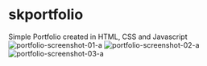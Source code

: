 # skportfolio
Simple Portfolio created in HTML, CSS and Javascript
![portfolio-screenshot-01-a](https://github.com/SunilKandpal007/skportfolio/assets/45088791/a5af9901-4394-4939-9355-4b0c0095dfde)
![portfolio-screenshot-02-a](https://github.com/SunilKandpal007/skportfolio/assets/45088791/f86719fe-aa9f-4694-b5c2-1fd622f50fef)
![portfolio-screenshot-03-a](https://github.com/SunilKandpal007/skportfolio/assets/45088791/e94b1de1-3580-4fb2-81a3-88a98efef8e6)

